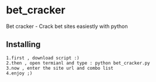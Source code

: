 # bet_cracker
Bet cracker - Crack bet sites easiestly with python
## Installing
  ```
  1.first , download script :)
  2.then , open termianl and type : python bet_cracker.py
  3.now , enter the site url and combo list
  4.enjoy ;)
  ```
